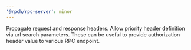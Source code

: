 ```yaml
---
'@rpch/rpc-server': minor
---
```


Propagate request and response headers.
Allow priority header definition via url search parameters.
These can be useful to provide authorization header value to various RPC endpoint.
